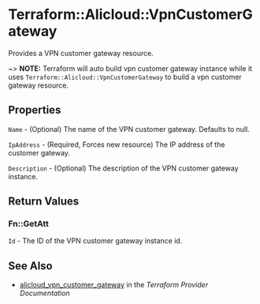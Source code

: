 # Terraform::Alicloud::VpnCustomerGateway

Provides a VPN customer gateway resource.

~> **NOTE:** Terraform will auto build vpn customer gateway instance  while it uses `Terraform::Alicloud::VpnCustomerGateway` to build a vpn customer gateway resource.

## Properties

`Name` - (Optional) The name of the VPN customer gateway. Defaults to null.

`IpAddress` - (Required, Forces new resource) The IP address of the customer gateway.

`Description` - (Optional) The description of the VPN customer gateway instance.


## Return Values

### Fn::GetAtt

`Id` - The ID of the VPN customer gateway instance id.

## See Also

* [alicloud_vpn_customer_gateway](https://www.terraform.io/docs/providers/alicloud/r/vpn_customer_gateway.html) in the _Terraform Provider Documentation_